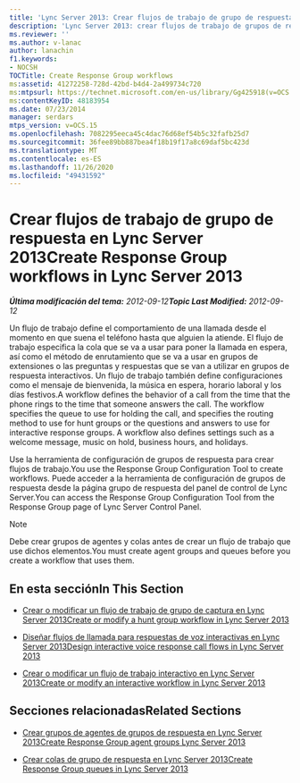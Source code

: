 ```yaml
---
title: 'Lync Server 2013: Crear flujos de trabajo de grupo de respuesta'
description: 'Lync Server 2013: crear flujos de trabajo de grupos de respuesta.'
ms.reviewer: ''
ms.author: v-lanac
author: lanachin
f1.keywords:
- NOCSH
TOCTitle: Create Response Group workflows
ms:assetid: 41272258-728d-42bd-b4d4-2a499734c720
ms:mtpsurl: https://technet.microsoft.com/en-us/library/Gg425918(v=OCS.15)
ms:contentKeyID: 48183954
ms.date: 07/23/2014
manager: serdars
mtps_version: v=OCS.15
ms.openlocfilehash: 7082295eeca45c4dac76d68ef54b5c32fafb25d7
ms.sourcegitcommit: 36fee89bb887bea4f18b19f17a8c69daf5bc423d
ms.translationtype: MT
ms.contentlocale: es-ES
ms.lasthandoff: 11/26/2020
ms.locfileid: "49431592"
---
```

# <a name="create-response-group-workflows-in-lync-server-2013"></a><span data-ttu-id="816aa-103">Crear flujos de trabajo de grupo de respuesta en Lync Server 2013</span><span class="sxs-lookup"><span data-stu-id="816aa-103">Create Response Group workflows in Lync Server 2013</span></span>

<div data-xmlns="http://www.w3.org/1999/xhtml">

<div class="topic" data-xmlns="http://www.w3.org/1999/xhtml" data-msxsl="urn:schemas-microsoft-com:xslt" data-cs="https://msdn.microsoft.com/">

<div data-asp="https://msdn2.microsoft.com/asp">



</div>

<div id="mainSection">

<div id="mainBody"><span data-ttu-id="816aa-104">

<span> </span></span><span class="sxs-lookup"><span data-stu-id="816aa-104">

<span> </span></span></span>

<span data-ttu-id="816aa-105">_**Última modificación del tema:** 2012-09-12_</span><span class="sxs-lookup"><span data-stu-id="816aa-105">_**Topic Last Modified:** 2012-09-12_</span></span>

<span data-ttu-id="816aa-p101">Un flujo de trabajo define el comportamiento de una llamada desde el momento en que suena el teléfono hasta que alguien la atiende. El flujo de trabajo especifica la cola que se va a usar para poner la llamada en espera, así como el método de enrutamiento que se va a usar en grupos de extensiones o las preguntas y respuestas que se van a utilizar en grupos de respuesta interactivos. Un flujo de trabajo también define configuraciones como el mensaje de bienvenida, la música en espera, horario laboral y los días festivos.</span><span class="sxs-lookup"><span data-stu-id="816aa-p101">A workflow defines the behavior of a call from the time that the phone rings to the time that someone answers the call. The workflow specifies the queue to use for holding the call, and specifies the routing method to use for hunt groups or the questions and answers to use for interactive response groups. A workflow also defines settings such as a welcome message, music on hold, business hours, and holidays.</span></span>

<span data-ttu-id="816aa-109">Use la herramienta de configuración de grupos de respuesta para crear flujos de trabajo.</span><span class="sxs-lookup"><span data-stu-id="816aa-109">You use the Response Group Configuration Tool to create workflows.</span></span> <span data-ttu-id="816aa-110">Puede acceder a la herramienta de configuración de grupos de respuesta desde la página grupo de respuesta del panel de control de Lync Server.</span><span class="sxs-lookup"><span data-stu-id="816aa-110">You can access the Response Group Configuration Tool from the Response Group page of Lync Server Control Panel.</span></span>

<div>


> [!NOTE]  
> <span data-ttu-id="816aa-111">Debe crear grupos de agentes y colas antes de crear un flujo de trabajo que use dichos elementos.</span><span class="sxs-lookup"><span data-stu-id="816aa-111">You must create agent groups and queues before you create a workflow that uses them.</span></span>



</div>

<div>

## <a name="in-this-section"></a><span data-ttu-id="816aa-112">En esta sección</span><span class="sxs-lookup"><span data-stu-id="816aa-112">In This Section</span></span>

  - [<span data-ttu-id="816aa-113">Crear o modificar un flujo de trabajo de grupo de captura en Lync Server 2013</span><span class="sxs-lookup"><span data-stu-id="816aa-113">Create or modify a hunt group workflow in Lync Server 2013</span></span>](lync-server-2013-create-or-modify-a-hunt-group-workflow.md)

  - [<span data-ttu-id="816aa-114">Diseñar flujos de llamada para respuestas de voz interactivas en Lync Server 2013</span><span class="sxs-lookup"><span data-stu-id="816aa-114">Design interactive voice response call flows in Lync Server 2013</span></span>](lync-server-2013-design-interactive-voice-response-call-flows.md)

  - [<span data-ttu-id="816aa-115">Crear o modificar un flujo de trabajo interactivo en Lync Server 2013</span><span class="sxs-lookup"><span data-stu-id="816aa-115">Create or modify an interactive workflow in Lync Server 2013</span></span>](lync-server-2013-create-or-modify-an-interactive-workflow.md)

</div>

<div>

## <a name="related-sections"></a><span data-ttu-id="816aa-116">Secciones relacionadas</span><span class="sxs-lookup"><span data-stu-id="816aa-116">Related Sections</span></span>

  - [<span data-ttu-id="816aa-117">Crear grupos de agentes de grupos de respuesta en Lync Server 2013</span><span class="sxs-lookup"><span data-stu-id="816aa-117">Create Response Group agent groups Lync Server 2013</span></span>](lync-server-2013-create-response-group-agent-groups.md)

  - [<span data-ttu-id="816aa-118">Crear colas de grupo de respuesta en Lync Server 2013</span><span class="sxs-lookup"><span data-stu-id="816aa-118">Create Response Group queues in Lync Server 2013</span></span>](lync-server-2013-create-response-group-queues.md)

<span data-ttu-id="816aa-119"></div>

</div>

<span> </span>

</div>

</div>

</span><span class="sxs-lookup"><span data-stu-id="816aa-119"></div>

</div>

<span> </span>

</div>

</div>

</span></span></div>

